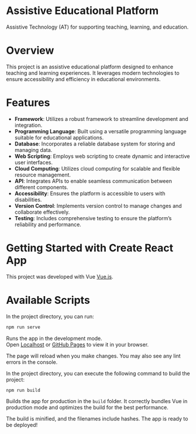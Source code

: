 # Assistive Educational Platform
Assistive Technology (AT) for supporting teaching, learning, and education.

# Overview
This project is an assistive educational platform designed to enhance teaching and learning experiences. It leverages modern technologies to ensure accessibility and efficiency in educational environments.

# Features
- **Framework**: Utilizes a robust framework to streamline development and integration.
- **Programming Language**: Built using a versatile programming language suitable for educational applications.
- **Database**: Incorporates a reliable database system for storing and managing data.
- **Web Scripting**: Employs web scripting to create dynamic and interactive user interfaces.
- **Cloud Computing**: Utilizes cloud computing for scalable and flexible resource management.
- **API**: Integrates APIs to enable seamless communication between different components.
- **Accessibility**: Ensures the platform is accessible to users with disabilities.
- **Version Control**: Implements version control to manage changes and collaborate effectively.
- **Testing**: Includes comprehensive testing to ensure the platform’s reliability and performance.

# Getting Started with Create React App
This project was developed with Vue [Vue.js](https://vuejs.org/).

# Available Scripts
In the project directory, you can run:

```sh
npm run serve
```

Runs the app in the development mode.\
Open [Localhost](http://localhost:8080) or [GitHub Pages](https://gabrielcharlui.github.io/edu-assistive/) to view it in your browser.

The page will reload when you make changes.
You may also see any lint errors in the console.

In the project directory, you can execute the following command to build the project:

```sh
npm run build
```

Builds the app for production in the `build` folder.
It correctly bundles Vue in production mode and optimizes the build for the best performance.

The build is minified, and the filenames include hashes.
The app is ready to be deployed!